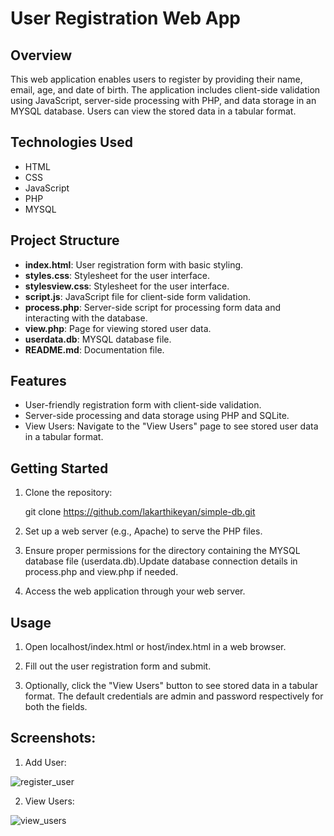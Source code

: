 # User Registration Web App

## Overview

This web application enables users to register by providing their name, email, age, and date of birth. The application includes client-side validation using JavaScript, server-side processing with PHP, and data storage in an MYSQL database. Users can view the stored data in a tabular format.

## Technologies Used

- HTML
- CSS
- JavaScript
- PHP
- MYSQL

## Project Structure

- **index.html**: User registration form with basic styling.
- **styles.css**: Stylesheet for the user interface.
- **stylesview.css**: Stylesheet for the user interface.
- **script.js**: JavaScript file for client-side form validation.
- **process.php**: Server-side script for processing form data and interacting with the database.
- **view.php**: Page for viewing stored user data.
- **userdata.db**: MYSQL database file.
- **README.md**: Documentation file.

## Features

- User-friendly registration form with client-side validation.
- Server-side processing and data storage using PHP and SQLite.
- View Users: Navigate to the "View Users" page to see stored user data in a tabular format.

## Getting Started

1. Clone the repository:

   git clone https://github.com/lakarthikeyan/simple-db.git

2. Set up a web server (e.g., Apache) to serve the PHP files.

3. Ensure proper permissions for the directory containing the MYSQL database file (userdata.db).Update database connection details in process.php and view.php if needed.

4. Access the web application through your web server.

## Usage

1. Open localhost/index.html or host/index.html in a web browser.

2. Fill out the user registration form and submit.

3. Optionally, click the "View Users" button to see stored data in a tabular format. The default credentials are admin and password respectively for both the fields.

## Screenshots:

1. Add User:

![register_user](https://github.com/lakarthikeyan/simple-db/assets/134414876/74fb8eb3-3002-47a7-a103-1ede25eabd38)


2. View Users:

![view_users](https://github.com/lakarthikeyan/simple-db/assets/134414876/93f872f7-48cf-4675-a565-ac7e94e47a40)


